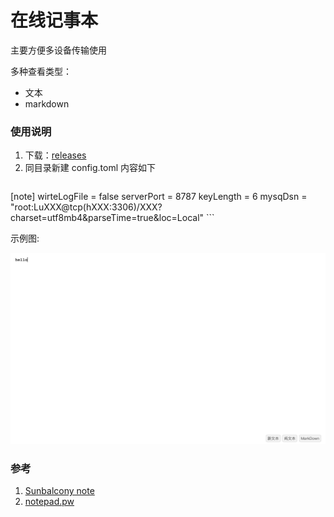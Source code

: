 # 在线记事本

主要方便多设备传输使用

多种查看类型：
- 文本
- markdown

### 使用说明

1. 下载：[releases](https://github.com/cute-angelia/notepad-online/releases)
2. 同目录新建 config.toml
    内容如下
    ```
[note]
wirteLogFile = false
serverPort = 8787
keyLength = 6
mysqDsn = "root:LuXXX@tcp(hXXX:3306)/XXX?charset=utf8mb4&parseTime=true&loc=Local"
    ```


示例图:

![img](https://raw.githubusercontent.com/cute-angelia/notepad-online/main/s1.jpg)

### 参考
1. [Sunbalcony note](https://github.com/Sunbalcony/note)
2. [notepad.pw](https://notepad.pw)

